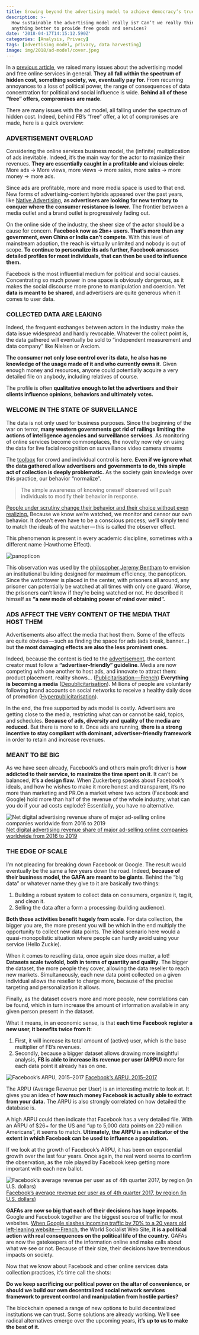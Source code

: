 ```yaml
---
title: Growing beyond the advertising model to achieve democracy’s true potential
description: >-
  How sustainable the advertising model really is? Can’t we really think of
  anything better to provide free goods and services?
date: '2018-04-17T14:15:12.590Z'
categories: [Analysis, Privacy]
tags: [advertising model, privacy, data harvesting]
image: img/2018/ad-model/cover.jpeg
---
```


In a [previous article](https://medium.com/@BBerdah/facebook-x-cambridge-analytica-the-hidden-cost-of-free-services-3f5724e80baf), we raised many issues about the advertising model and free online services in general. **They all fall within the spectrum of hidden cost, something society, we, eventually pay for.** From recurring annoyances to a loss of political power, the range of consequences of data concentration for political and social influence is wide. **Behind all of these “free” offers, compromises are made**.

There are many issues with the ad model, all falling under the spectrum of hidden cost. Indeed, behind FB’s “free” offer, a lot of compromises are made, here is a quick overview:

### ADVERTISEMENT OVERLOAD

Considering the online services business model, the (infinite) multiplication of ads inevitable. Indeed, it’s the main way for the actor to maximize their revenues. **They are essentially caught in a profitable and vicious circle**: More ads -> More views, more views -> more sales, more sales -> more money -> more ads.

Since ads are profitable, more and more media space is used to that end. New forms of advertising-content hybrids appeared over the past years, like [Native Advertising](https://techscience.org/a/2015121503/), **as advertisers are looking for new territory to conquer where the consumer resistance is lower.** The frontier between a media outlet and a brand outlet is progressively fading out.

On the online side of the industry, the sheer size of the actor should be a cause for concern. **Facebook now as 2bn+ users. That’s more than any government, even China or India can’t compete**. With this level of mainstream adoption, the reach is virtually unlimited and nobody is out of scope. **To continue to personalize its ads further, Facebook amasses detailed profiles for most individuals, that can then be used to influence them.**

Facebook is the most influential medium for political and social causes. Concentrating so much power in one space is obviously dangerous, as it makes the social discourse more prone to manipulation and coercion. Yet **data is meant to be shared**, and advertisers are quite generous when it comes to user data.

### COLLECTED DATA ARE LEAKING

Indeed, the frequent exchanges between actors in the industry make the data issue widespread and hardly revocable. Whatever the collect point is, the data gathered will eventually be sold to “independent measurement and data company” like Nielsen or Axciom.

**The consumer not only lose control over its data, he also has no knowledge of the usage made of it and who currently owns it**. Given enough money and resources, anyone could potentially acquire a very detailed file on anybody, including relatives of course.

The profile is often **qualitative enough to let the advertisers and their clients influence opinions, behaviors and ultimately votes.**

### WELCOME IN THE STATE OF SURVEILLANCE

The data is not only used for business purposes. Since the beginning of the war on terror, **many western governments got rid of railings limiting the actions of intelligence agencies and surveillance services**. As monitoring of online services become commonplaces, the novelty now rely on using the data for live facial recognition on surveillance video camera streams

The [toolbox](https://hackernoon.com/tagged/toolbox) for crowd and individual control is here. **Even if we ignore what the data gathered allow advertisers and governments to do, this simple act of collection is deeply problematic.** As the society gain knowledge over this practice, our behavior “normalize”.

> The simple awareness of knowing oneself observed will push individuals to modify their behavior in response.

[People under scrutiny change their behavior and their choice without even realizing.](http://www.bbc.com/future/story/20140209-being-watched-why-thats-good) Because we know we’re watched, we monitor and censor our own behavior. It doesn’t even have to be a conscious process; we’ll simply tend to match the ideals of the watcher — this is called the observer effect.

This phenomenon is present in every academic discipline, sometimes with a different name (Hawthorne Effect).

![panopticon](img/2018/ad-model/panopticon.jpg)

This observation was used by the [philosopher Jeremy Bentham](https://en.wikipedia.org/wiki/Jeremy_Bentham) to envision an institutional building designed for maximum efficiency, the panopticon. Since the watchtower is placed in the center, with prisoners all around, any prisoner can potentially be watched at all times with only one guard. Worse, the prisoners can’t know if they’re being watched or not. He described it himself as **“a new mode of obtaining power of mind over mind”.**

### ADS AFFECT THE VERY CONTENT OF THE MEDIA THAT HOST THEM

Advertisements also affect the media that host them. Some of the effects are quite obvious — such as finding the space for ads (ads break, banner…) but **the most damaging effects are also the less prominent ones.**

Indeed, because the content is tied to the [advertisement](https://hackernoon.com/tagged/advertisement), the content creator must follow a **“advertiser-friendly” guideline**. Media are now competing with one another to host ads, and innovate to attract them: product placement, reality shows… ([Publicitarisation — French](https://www.youtube.com/watch?time_continue=162&v=hr99HzCa0Kg)) **Everything is becoming a media** ([Depublicitarisation](https://www.youtube.com/watch?v=Cv5WLF6UdZc)). Millions of people are voluntarily following brand accounts on social networks to receive a healthy daily dose of promotion ([Hyperpublicitarisation](https://www.youtube.com/watch?v=8ZNOCKl-0Mc)).

In the end, the free supported by ads model is costly. Advertisers are getting close to the media, restricting what can or cannot be said, topics, and schedules. **Because of ads, diversity and quality of the media are reduced.** But there is more to it. Once ads are running, **there is a strong incentive to stay compliant with dominant, advertiser-friendly framework** in order to retain and increase revenues.

### MEANT TO BE BIG

As we have seen already, Facebook’s and others main profit driver is **how addicted to their service, to maximize the time spent on it**. It can’t be balanced, **it’s a design flaw**. When Zuckerberg speaks about Facebook’s ideals, and how he wishes to make it more honest and transparent, it’s no more than marketing and PR.On a market where two actors (Facebook and Google) hold more than half of the revenue of the whole industry, what can you do if your ad costs explode? Essentially, you have no alternative.

![[Net digital advertising revenue share of major ad-selling online companies worldwide from 2016 to 2019](https://www.statista.com/statistics/290629/digital-ad-revenue-share-of-major-ad-selling-companies-worldwide/)](img/2018/ad-model/revenues.jpg)
[Net digital advertising revenue share of major ad-selling online companies worldwide from 2016 to 2019](https://www.statista.com/statistics/290629/digital-ad-revenue-share-of-major-ad-selling-companies-worldwide/)

### THE EDGE OF SCALE

I’m not pleading for breaking down Facebook or Google. The result would eventually be the same a few years down the road. Indeed, **because of their business model, the GAFA are meant to be giants**. Behind the “big data” or whatever name they give to it are basically two things:

1.  Building a robust system to collect data on consumers, organize it, tag it, and clean it.
2.  Selling the data after a form a processing (building audience).

**Both those activities benefit hugely from scale**. For data collection, the bigger you are, the more present you will be which in the end multiply the opportunity to collect new data points. The ideal scenario here would a quasi-monopolistic situation where people can hardly avoid using your service (Hello Zuckie).

When it comes to reselling data, once again size does matter, a lot! **Datasets scale twofold, both in terms of quantity and quality**. The bigger the dataset, the more people they cover, allowing the data reseller to reach new markets. Simultaneously, each new data point collected on a given individual allows the reseller to charge more, because of the precise targeting and personalization it allows.

Finally, as the dataset covers more and more people, new correlations can be found, which in turn increase the amount of information available in any given person present in the dataset.

What it means, in an economic sense, is that **each time Facebook register a new user, it benefits twice from it**:

1.  First, it will increase its total amount of (active) user, which is the base multiplier of FB’s revenues.
2.  Secondly, because a bigger dataset allows drawing more insightful analysis, **FB is able to increase its revenue per user (ARPU)** more for each data point it already has on one.

![[Facebook’s ARPU, 2015–2017](https://www.statista.com/statistics/251328/facebooks-average-revenue-per-user-by-region/)](img/2018/ad-model/arpu.png)
[Facebook’s ARPU, 2015–2017](https://www.statista.com/statistics/251328/facebooks-average-revenue-per-user-by-region/)

The ARPU (Average Revenue per User) is an interesting metric to look at. It gives you an idea of **how much money Facebook is actually able to extract from your data.** The ARPU is also strongly correlated on how detailed the database is.

A high ARPU could then indicate that Facebook has a very detailed file. With an ARPU of $26+ for the US and “up to 5,000 data points on 220 million Americans”, it seems to match. **Ultimately, the ARPU is an indicator of the extent in which Facebook can be used to influence a population.**

If we look at the growth of Facebook’s ARPU, it has been on exponential growth over the last four years. Once again, the real word seems to confirm the observation, as the role played by Facebook keep getting more important with each new ballot.

![[Facebook’s average revenue per user as of 4th quarter 2017, by region (in U.S. dollars)](https://www.statista.com/statistics/251328/facebooks-average-revenue-per-user-by-region/)](img/2018/ad-model/arpu-growth.jpg)
[Facebook’s average revenue per user as of 4th quarter 2017, by region (in U.S. dollars)](https://www.statista.com/statistics/251328/facebooks-average-revenue-per-user-by-region/)

**GAFAs are now so big that each of their decisions has huge impacts**. Google and Facebook together are the biggest source of traffic for most websites. [When Google slashes incoming traffic by 70% to a 20 years old left-leaning website — French](https://www.legrandsoir.info/un-nouvel-algorithme-de-google-limite-l-acces-aux-sites-web-progressistes-et-de-gauche.html), the World Socialist Web Site, **it is a political action with real consequences on the political life of the country**. GAFAs are now the gatekeepers of the information online and make calls about what we see or not. Because of their size, their decisions have tremendous impacts on society.

Now that we know about Facebook and other online services data collection practices, it’s time call the shots:

**Do we keep sacrificing our political power on the altar of convenience, or should we build our own decentralized social network services framework to prevent control and manipulation from hostile parties?**

The blockchain opened a range of new options to build decentralized institutions we can trust. Some solutions are already working. We’ll see radical alternatives emerge over the upcoming years, **it’s up to us to make the best of it.**